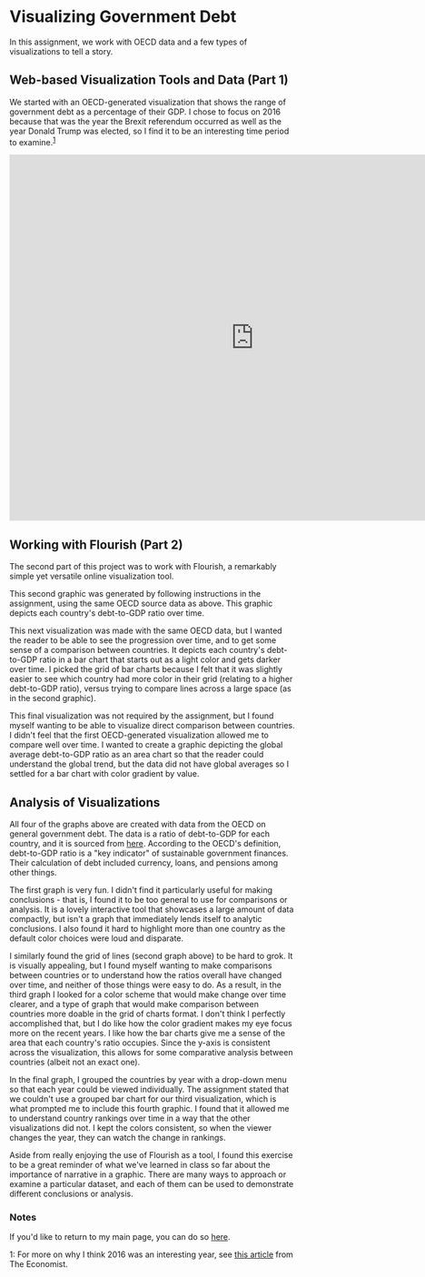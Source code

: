 # Visualizing Government Debt
In this assignment, we work with OECD data and a few types of visualizations to tell a story.

## Web-based Visualization Tools and Data (Part 1)
We started with an OECD-generated visualization that shows the range of government debt as a percentage of their GDP. I chose to focus on 2016 because that was the year the Brexit referendum occurred as well as the year Donald Trump was elected, so I find it to be an interesting time period to examine.<sup>[1](#note1)</sup>


<iframe src="https://data.oecd.org/chart/6sBM" width="860" height="645" style="border: 0" mozallowfullscreen="true" webkitallowfullscreen="true" allowfullscreen="true"><a href="https://data.oecd.org/chart/6sBM" target="_blank">OECD Chart: General government debt, Total, % of GDP, Annual, 2016</a></iframe>


## Working with Flourish (Part 2)
The second part of this project was to work with Flourish, a remarkably simple yet versatile online visualization tool. 

This second graphic was generated by following instructions in the assignment, using the same OECD source data as above. This graphic depicts each country's debt-to-GDP ratio over time.
<div class="flourish-embed flourish-chart" data-src="visualisation/7213245"><script src="https://public.flourish.studio/resources/embed.js"></script></div>

This next visualization was made with the same OECD data, but I wanted the reader to be able to see the progression over time, and to get some sense of a comparison between countries. It depicts each country's debt-to-GDP ratio in a bar chart that starts out as a light color and gets darker over time. I picked the grid of bar charts because I felt that it was slightly easier to see which country had more color in their grid (relating to a higher debt-to-GDP ratio), versus trying to compare lines across a large space (as in the second graphic).
<div class="flourish-embed flourish-chart" data-src="visualisation/7245205"><script src="https://public.flourish.studio/resources/embed.js"></script></div>

This final visualization was not required by the assignment, but I found myself wanting to be able to visualize direct comparison between countries. I didn't feel that the first OECD-generated visualization allowed me to compare well over time. I wanted to create a graphic depicting the global average debt-to-GDP ratio as an area chart so that the reader could understand the global trend, but the data did not have global averages so I settled for a bar chart with color gradient by value.
<div class="flourish-embed flourish-chart" data-src="visualisation/7245222"><script src="https://public.flourish.studio/resources/embed.js"></script></div>

## Analysis of Visualizations
All four of the graphs above are created with data from the OECD on general government debt. The data is a ratio of debt-to-GDP for each country, and it is sourced from [here](https://data.oecd.org/gga/general-government-debt.htm). According to the OECD's definition, debt-to-GDP ratio is a "key indicator" of sustainable government finances. Their calculation of debt included currency, loans, and pensions among other things.

The first graph is very fun. I didn't find it particularly useful for making conclusions - that is, I found it to be too general to use for comparisons or analysis. It is a lovely interactive tool that showcases a large amount of data compactly, but isn't a graph that immediately lends itself to analytic conclusions. I also found it hard to highlight more than one country as the default color choices were loud and disparate.

I similarly found the grid of lines (second graph above) to be hard to grok. It is visually appealing, but I found myself wanting to make comparisons between countries or to understand how the ratios overall have changed over time, and neither of those things were easy to do. As a result, in the third graph I looked for a color scheme that would make change over time clearer, and a type of graph that would make comparison between countries more doable in the grid of charts format. I don't think I perfectly accomplished that, but I do like how the color gradient makes my eye focus more on the recent years. I like how the bar charts give me a  sense of the area that each country's ratio occupies. Since the y-axis is consistent across the visualization, this allows for some comparative analysis between countries (albeit not an exact one). 

In the final graph, I grouped the countries by year with a drop-down menu so that each year could be viewed individually. The assignment stated that we couldn't use a grouped bar chart for our third visualization, which is what prompted me to include this fourth graphic. I found that it allowed me to understand country rankings over time in a way that the other visualizations did not. I kept the colors consistent, so when the viewer changes the year, they can watch the change in rankings. 

Aside from really enjoying the use of Flourish as a tool, I found this exercise to be a great reminder of what we've learned in class so far about the importance of narrative in a graphic. There are many ways to approach or examine a particular dataset, and each of them can be used to demonstrate different conclusions or analysis. 

### Notes
If you'd like to return to my main page, you can do so [here](/README.md).

<a name="note1">1</a>: For more on why I think 2016 was an interesting year, see [this article](https://www.economist.com/leaders/2016/12/24/how-to-make-sense-of-2016) from The Economist.

